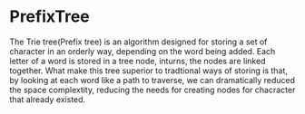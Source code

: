 # PrefixTree
The Trie tree(Prefix tree) is an algorithm designed for storing a set of character in an orderly way, depending on the word being added. Each letter of a
word is stored in a tree node, inturns, the nodes are linked together. What make this tree superior to tradtional ways of storing is that, by looking at 
each word like a path to traverse, we can dramatically reduced the space complextity, reducing the needs for creating nodes for chacracter that already
existed.
